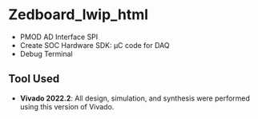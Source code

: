 # Zedboard_lwip_html
-  PMOD AD Interface SPI
-  Create SOC Hardware SDK: µC code for DAQ
-  Debug Terminal

## Tool Used

- **Vivado 2022.2**: All design, simulation, and synthesis were performed using this version of Vivado.
